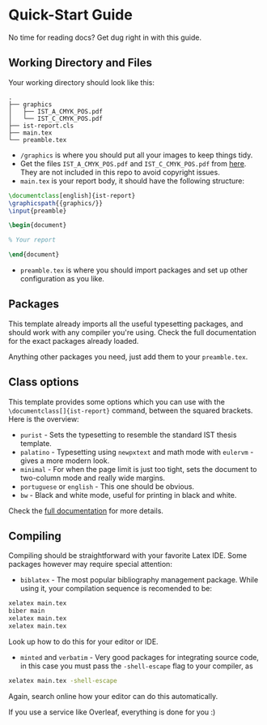 # Quick-Start Guide

No time for reading docs? Get dug right in with this guide.

## Working Directory and Files

Your working directory should look like this:
```
.
├── graphics
│   ├── IST_A_CMYK_POS.pdf
│   └── IST_C_CMYK_POS.pdf
├── ist-report.cls
├── main.tex
└── preamble.tex
```

+ `/graphics` is where you should put all your images to keep things tidy.
+ Get the files `IST_A_CMYK_POS.pdf` and `IST_C_CMYK_POS.pdf` from [here](https://tecnico.ulisboa.pt/en/about-tecnico/institutional/logo-identity-standards/). They are not included in this repo to avoid copyright issues.
+ `main.tex` is your report body, it should have the following structure:

```tex
\documentclass[english]{ist-report}
\graphicspath{{graphics/}}
\input{preamble}

\begin{document}

% Your report

\end{document}

```

+ `preamble.tex` is where you should import packages and set up other configuration as you like.

## Packages

This template already imports all the useful typesetting packages, and should work with any compiler you're using. Check the full documentation for the exact packages already loaded.

Anything other packages you need, just add them to your `preamble.tex`.

## Class options

This template provides some options which you can use with the `\documentclass[]{ist-report}` command, between the squared brackets. Here is the overview:

+ `purist` - Sets the typesetting to resemble the standard IST thesis template.
+ `palatino` - Typesetting using `newpxtext` and math mode with `eulervm` - gives a more modern look.
+ `minimal` - For when the page limit is just too tight, sets the document to two-column mode and really wide margins.
+ `portuguese` or `english` - This one should be obvious.
+ `bw` - Black and white mode, useful for printing in black and white.

Check the [full documentation](https://github.com/ekspek/ist-relatorio/blob/master/doc/doc_en.pdf) for more details.

## Compiling

Compiling should be straightforward with your favorite Latex IDE. Some packages however may require special attention:

+ `biblatex` - The most popular bibliography management package. While using it, your compilation sequence is recomended to be:
```bash
xelatex main.tex
biber main
xelatex main.tex
xelatex main.tex
```
Look up how to do this for your editor or IDE.

+ `minted` and `verbatim` - Very good packages for integrating source code, in this case you must pass the `-shell-escape` flag to your compiler, as
```bash
xelatex main.tex -shell-escape
```
Again, search online how your editor can do this automatically.

If you use a service like Overleaf, everything is done for you :)
